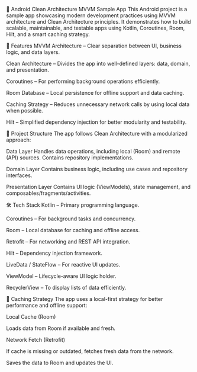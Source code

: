 📱 Android Clean Architecture MVVM Sample App
This Android project is a sample app showcasing modern development practices using MVVM architecture and Clean Architecture principles. It demonstrates how to build scalable, maintainable, and testable apps using Kotlin, Coroutines, Room, Hilt, and a smart caching strategy.

🚀 Features
MVVM Architecture – Clear separation between UI, business logic, and data layers.

Clean Architecture – Divides the app into well-defined layers: data, domain, and presentation.

Coroutines – For performing background operations efficiently.

Room Database – Local persistence for offline support and data caching.

Caching Strategy – Reduces unnecessary network calls by using local data when possible.

Hilt – Simplified dependency injection for better modularity and testability.

🧱 Project Structure
The app follows Clean Architecture with a modularized approach:

Data Layer
Handles data operations, including local (Room) and remote (API) sources. Contains repository implementations.

Domain Layer
Contains business logic, including use cases and repository interfaces.

Presentation Layer
Contains UI logic (ViewModels), state management, and composables/fragments/activities.

🛠️ Tech Stack
Kotlin – Primary programming language.

Coroutines – For background tasks and concurrency.

Room – Local database for caching and offline access.

Retrofit – For networking and REST API integration.

Hilt – Dependency injection framework.

LiveData / StateFlow – For reactive UI updates.

ViewModel – Lifecycle-aware UI logic holder.

RecyclerView – To display lists of data efficiently.

🧠 Caching Strategy
The app uses a local-first strategy for better performance and offline support:

Local Cache (Room)

Loads data from Room if available and fresh.

Network Fetch (Retrofit)

If cache is missing or outdated, fetches fresh data from the network.

Saves the data to Room and updates the UI.
